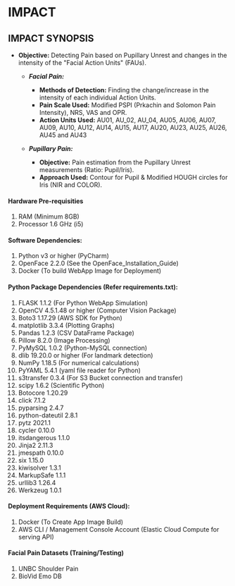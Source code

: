 # IMPACT

## IMPACT SYNOPSIS
* **Objective:** Detecting Pain based on Pupillary Unrest and changes in the intensity of the "Facial Action Units" (FAUs).

  - ***Facial Pain:***
    * **Methods of Detection:** Finding the change/increase in the intensity of each individual Action Units.
    * **Pain Scale Used:** Modified PSPI (Prkachin and Solomon Pain Intensity), NRS, VAS and OPR.
    * **Action Units Used:** AU01, AU_02, AU_04, AU05, AU06, AU07, AU09, AU10, AU12, AU14, AU15, AU17, AU20, AU23, AU25, AU26, AU45 and AU43
    
  - ***Pupillary Pain:***
    * **Objective:** Pain estimation from the Pupillary Unrest measurements (Ratio: Pupil/Iris).
    * **Approach Used:** Contour for Pupil & Modified HOUGH circles for Iris (NIR and COLOR).


#### Hardware Pre-requisities
1. RAM (Minimum 8GB)
2. Processor 1.6 GHz (i5)


#### Software Dependencies:
1. Python v3 or higher (PyCharm)
2. OpenFace 2.2.0 (See the OpenFace_Installation_Guide)
3. Docker (To build WebApp Image for Deployment)


#### Python Package Dependencies (Refer requirements.txt):
1. FLASK 1.1.2 (For Python WebApp Simulation)
2. OpenCV 4.5.1.48 or higher (Computer Vision Package)
3. Boto3 1.17.29 (AWS SDK for Python)
4. matplotlib 3.3.4 (Plotting Graphs)
5. Pandas 1.2.3 (CSV DataFrame Package)
6. Pillow 8.2.0 (Image Processing)
7. PyMySQL 1.0.2 (Python-MySQL connection)
8. dlib 19.20.0 or higher (For landmark detection)
9. NumPy 1.18.5 (For numerical calculations)
10. PyYAML 5.4.1 (yaml file reader for Python)
11. s3transfer 0.3.4 (For S3 Bucket connection and transfer)
12. scipy 1.6.2 (Scientific Python)
13. Botocore 1.20.29
14. click 7.1.2
15. pyparsing 2.4.7
16. python-dateutil 2.8.1
17. pytz 2021.1
18. cycler 0.10.0
19. itsdangerous 1.1.0
20. Jinja2 2.11.3
21. jmespath 0.10.0
22. six 1.15.0
23. kiwisolver 1.3.1
24. MarkupSafe 1.1.1
25. urllib3 1.26.4
26. Werkzeug 1.0.1


#### Deployment Requirements (AWS Cloud):
1. Docker (To Create App Image Build)
2. AWS CLI / Management Console Account (Elastic Cloud Compute for serving API)


#### Facial Pain Datasets (Training/Testing)
1. UNBC Shoulder Pain
2. BioVid Emo DB
